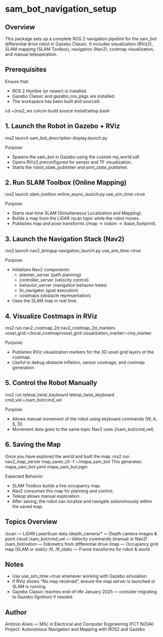 # sam_bot_navigation_setup

## Overview
This package sets up a complete ROS 2 navigation pipeline for the sam_bot differential drive robot in Gazebo Classic.
It includes visualization (RViz2), SLAM mapping (SLAM Toolbox), navigation (Nav2), costmap visualization, and manual teleoperation.

## Prerequisites
Ensure that:
- ROS 2 Humble (or newer) is installed.
- Gazebo Classic and gazebo_ros_pkgs are installed.
- The workspace has been built and sourced:

cd ~/ros2_ws
colcon build
source install/setup.bash

## 1. Launch the Robot in Gazebo + RViz
ros2 launch sam_bot_description display.launch.py

Purpose:
- Spawns the sam_bot in Gazebo using the custom my_world.sdf.
- Opens RViz2 preconfigured for sensor and TF visualization.
- Starts the robot_state_publisher and joint_state_publisher.

## 2. Run SLAM Toolbox (Online Mapping)
ros2 launch slam_toolbox online_async_launch.py use_sim_time:=true

Purpose:
- Starts real-time SLAM (Simultaneous Localization and Mapping).
- Builds a map from the LiDAR /scan topic while the robot moves.
- Publishes map and pose transforms (/map → /odom → /base_footprint).

## 3. Launch the Navigation Stack (Nav2)
ros2 launch nav2_bringup navigation_launch.py use_sim_time:=true

Purpose:
- Initializes Nav2 components:
  - planner_server (path planning)
  - controller_server (velocity control)
  - behavior_server (navigation behavior trees)
  - bt_navigator (goal execution)
  - costmaps (obstacle representation)
- Uses the SLAM map in real time.

## 4. Visualize Costmaps in RViz
ros2 run nav2_costmap_2d nav2_costmap_2d_markers voxel_grid:=/local_costmap/voxel_grid visualization_marker:=/my_marker

Purpose:
- Publishes RViz visualization markers for the 3D voxel grid layers of the costmap.
- Useful to debug obstacle inflation, sensor coverage, and costmap generation.

## 5. Control the Robot Manually
ros2 run teleop_twist_keyboard teleop_twist_keyboard cmd_vel:=/sam_bot/cmd_vel

Purpose:
- Allows manual movement of the robot using keyboard commands (W, A, S, D).
- Movement data goes to the same topic Nav2 uses (/sam_bot/cmd_vel).

## 6. Saving the Map
Once you have explored the world and built the map:
ros2 run nav2_map_server map_saver_cli -f ~/mapa_sam_bot
This generates:
mapa_sam_bot.yaml
mapa_sam_bot.pgm

Expected Behavior
- SLAM Toolbox builds a live occupancy map.
- Nav2 consumes this map for planning and control.
- Teleop allows manual exploration.
- After saving, the robot can localize and navigate autonomously within the saved map.

## Topics Overview
/scan — LiDAR LaserScan data
/depth_camera/* — Depth camera images & point cloud
/sam_bot/cmd_vel — Velocity commands (manual or Nav2)
/sam_bot/odom — Odometry from differential drive
/map — Occupancy grid map (SLAM or static)
/tf, /tf_static — Frame transforms for robot & world

## Notes
- Use use_sim_time:=true whenever working with Gazebo simulation.
- If RViz shows “No map received”, ensure the map server is launched or SLAM is running.
- Gazebo Classic reaches end-of-life January 2025 — consider migrating to Gazebo (Ignition) if needed.

## Author
António Alves — MSc in Electrical and Computer Engineering (FCT NOVA)
Project: Autonomous Navigation and Mapping with ROS2 and Gazebo
